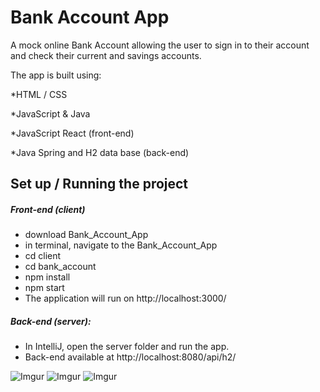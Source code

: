 # Bank Account App
A mock online Bank Account allowing the user to sign in to their account and check their current and savings accounts.

The app is built using:

*HTML / CSS

*JavaScript & Java

*JavaScript React (front-end)

*Java Spring and H2 data base (back-end)


## Set up / Running the project
##### Front-end (client)
* download Bank_Account_App
* in terminal, navigate to the Bank_Account_App
* cd client
* cd bank_account
* npm install
* npm start
* The application will run on http://localhost:3000/

##### Back-end (server):
* In IntelliJ, open the server folder and run the app.
* Back-end available at http://localhost:8080/api/h2/

![Imgur](https://i.imgur.com/g2Fw88Q.png)
![Imgur](https://i.imgur.com/exv5ujr.png)
![Imgur](https://i.imgur.com/1CmKwgW.png)
